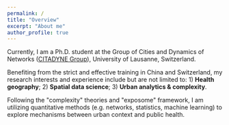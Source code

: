 ```yaml
---
permalink: /
title: "Overview"
excerpt: "About me"
author_profile: true
---
```


Currently, I am a Ph.D. student at the Group of Cities and Dynamics of Networks ([CITADYNE Group](https://wp.unil.ch/citadyne-news/)), University of Lausanne, Switzerland.

Benefiting from the strict and effective training in China and Switzerland, my research interests and experience include but are not limited to: 1) **Health geography**; 2) **Spatial data science**; 3) **Urban analytics & complexity**.

Following the "complexity" theories and "exposome" framework, I am utilizing quantitative methods (e.g. networks, statistics, machine learning) to explore mechanisms between urban context and public health.
